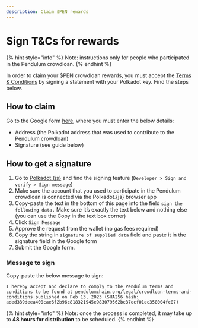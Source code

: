 ```yaml
---
description: Claim $PEN rewards
---
```


# Sign T\&Cs for rewards

{% hint style="info" %}
Note: instructions only for people who participated in the Pendulum crowdloan.
{% endhint %}

In order to claim your $PEN crowdloan rewards, you must accept the [Terms & Conditions](https://pendulumchain.org/legal/crowdloan-terms-and-conditions) by signing a statement with your Polkadot key. Find the steps below.

## How to claim

Go to the Google form [here](https://docs.google.com/forms/d/e/1FAIpQLScAwRI1hqzBQTT40ilRGcXpt8I9PfUMQzeutERDKIgEBfad7g/viewform), where you must enter the below details:

* Address (the Polkadot address  that was used to contribute to the Pendulum crowdloan)
* Signature (see guide below)

## How to get a signature

1. Go to [Polkadot.{js}](https://polkadot.js.org/apps/?rpc=wss%3A%2F%2Fpolkadot.api.onfinality.io%2Fpublic-ws#/signing) and find the signing feature (`Developer > Sign and verify > Sign message`)
2. Make sure the account that you used to participate in the Pendulum crowdloan is connected via the Polkadot.{js} browser app
3. Copy-paste the text in the bottom of this page into the field `sign the following data.` Make sure it’s exactly the text below and nothing else (you can use the Copy in the text box corner)
4. Click `Sign Message`
5. Approve the request from the wallet (no gas fees required)
6. Copy the string in `signature of supplied data` field and paste it in the signature field in the Google form
7. Submit the Google form.

### Message to sign

Copy-paste the below message to sign:

```
I hereby accept and declare to comply to the Pendulum terms and conditions to be found at pendulumchain.org/legal/crowdloan-terms-and-conditions published on Feb 13, 2023 (SHA256 hash: aded339deea400cae6f2b96c818321945e983079562bc37ecf01ec358004fc07)
```

{% hint style="info" %}
Note: once the process is completed, it may take up to **48 hours for distribution** to be scheduled.
{% endhint %}
